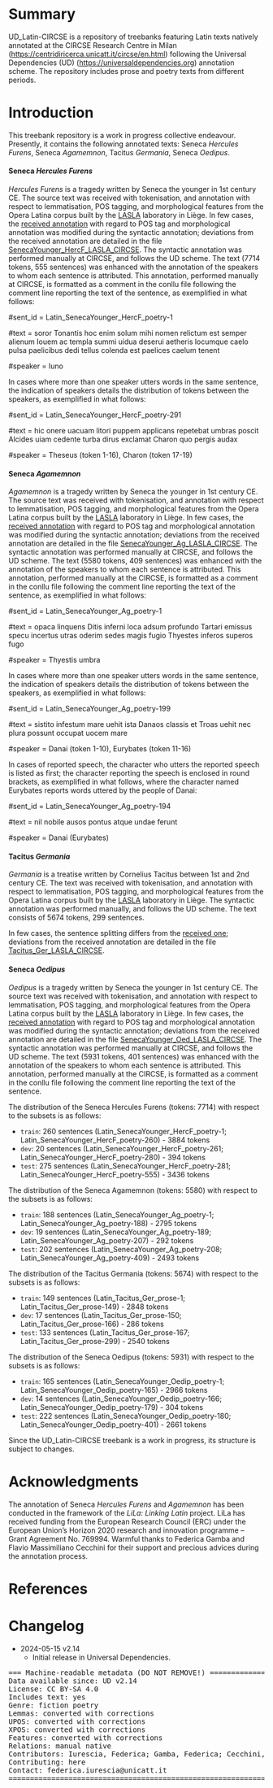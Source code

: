 # Summary

UD_Latin-CIRCSE is a repository of treebanks featuring Latin texts natively annotated at the CIRCSE Research Centre in Milan (https://centridiricerca.unicatt.it/circse/en.html) following the Universal Dependencies (UD) (https://universaldependencies.org) annotation scheme.
The repository includes prose and poetry texts from different periods.


# Introduction

This treebank repository is a work in progress collective endeavour. Presently, it contains the following annotated texts: Seneca *Hercules Furens*, Seneca *Agamemnon*, Tacitus *Germania*, Seneca *Oedipus*.

#### Seneca *Hercules Furens*

*Hercules Furens* is a tragedy written by Seneca the younger in 1st century CE. The source text was received with tokenisation, and annotation with respect to lemmatisation, POS tagging, and morphological features from the Opera Latina corpus built by the [LASLA](http://web.philo.ulg.ac.be/lasla/) laboratory in Liège.
In few cases, the [received annotation](http://github.com/CIRCSE/LASLA) with regard to POS tag and morphological annotation was modified during the syntactic annotation; deviations from the received annotation are detailed in the file [SenecaYounger_HercF_LASLA_CIRCSE](https://github.com/CIRCSE/UD_Latin-CIRCSE/blob/main/documentation/SenecaYounger_HercF_LASLA_CIRCSE.md).
The syntactic annotation was performed manually at CIRCSE, and follows the UD scheme. 
The text (7714 tokens, 555 sentences) was enhanced with the annotation of the speakers to whom each sentence is attributed. This annotation, performed manually at CIRCSE, is formatted as a comment in the conllu file following the comment line reporting the text of the sentence, as exemplified in what follows:

#sent_id = Latin_SenecaYounger_HercF_poetry-1

#text = soror Tonantis hoc enim solum mihi nomen relictum est semper alienum Iouem ac templa summi uidua deserui aetheris locumque caelo pulsa paelicibus dedi tellus colenda est paelices caelum tenent

#speaker = Iuno

In cases where more than one speaker utters words in the same sentence, the indication of speakers details the distribution of tokens between the speakers, as exemplified in what follows:

#sent_id = Latin_SenecaYounger_HercF_poetry-291

#text = hic onere uacuam litori puppem applicans repetebat umbras poscit Alcides uiam cedente turba dirus exclamat Charon quo pergis audax

#speaker = Theseus (token 1-16), Charon (token 17-19)

#### Seneca *Agamemnon*

*Agamemnon* is a tragedy written by Seneca the younger in 1st century CE. The source text was received with tokenisation, and annotation with respect to lemmatisation, POS tagging, and morphological features from the Opera Latina corpus built by the  [LASLA](http://web.philo.ulg.ac.be/lasla/) laboratory in Liège.
In few cases, the [received annotation](http://github.com/CIRCSE/LASLA) with regard to POS tag and morphological annotation was modified during the syntactic annotation; deviations from the received annotation are detailed in the file [SenecaYounger_Ag_LASLA_CIRCSE](https://github.com/CIRCSE/UD_Latin-CIRCSE/blob/main/documentation/SenecaYounger_Ag_LASLA_CIRCSE.md).
The syntactic annotation was performed manually at CIRCSE, and follows the UD scheme.
The text (5580 tokens, 409 sentences) was enhanced with the annotation of the speakers to whom each sentence is attributed. This annotation, performed manually at the CIRCSE, is formatted as a comment in the conllu file following the comment line reporting the text of the sentence, as exemplified in what follows:

#sent_id = Latin_SenecaYounger_Ag_poetry-1

#text = opaca linquens Ditis inferni loca adsum profundo Tartari emissus specu incertus utras oderim sedes magis fugio Thyestes inferos superos fugo

#speaker = Thyestis umbra

In cases where more than one speaker utters words in the same sentence, the indication of speakers details the distribution of tokens between the speakers, as exemplified in what follows:

#sent_id = Latin_SenecaYounger_Ag_poetry-199

#text = sistito infestum mare uehit ista Danaos classis et Troas uehit nec plura possunt occupat uocem mare

#speaker = Danai (token 1-10), Eurybates (token 11-16)

In cases of reported speech, the character who utters the reported speech is listed as first; the character reporting the speech is enclosed in round brackets, as exemplified in what follows, where the character named Eurybates reports words uttered by the people of Danai:

#sent_id = Latin_SenecaYounger_Ag_poetry-194

#text = nil nobile ausos pontus atque undae ferunt

#speaker = Danai (Eurybates)


#### Tacitus *Germania*

*Germania* is a treatise written by Cornelius Tacitus between 1st and 2nd century CE.
The text was received with tokenisation, and annotation with respect to lemmatisation, POS tagging, and morphological features from the Opera Latina corpus built by the [LASLA](http://web.philo.ulg.ac.be/lasla/) laboratory in Liège.
The syntactic annotation was performed manually, and follows the UD scheme.
The text consists of 5674 tokens, 299 sentences.

In few cases, the sentence splitting differs from the [received one](http://github.com/CIRCSE/LASLA); deviations from the received annotation are detailed in the file [Tacitus_Ger_LASLA_CIRCSE](https://github.com/CIRCSE/UD_Latin-CIRCSE/blob/main/documentation/Tacitus_Germania_LASLA_CIRCSE.md).


#### Seneca *Oedipus*

*Oedipus* is a tragedy written by Seneca the younger in 1st century CE. The source text was received with tokenisation, and annotation with respect to lemmatisation, POS tagging, and morphological features from the Opera Latina corpus built by the  [LASLA](http://web.philo.ulg.ac.be/lasla/) laboratory in Liège.
In few cases, the [received annotation](http://github.com/CIRCSE/LASLA) with regard to POS tag and morphological annotation was modified during the syntactic annotation; deviations from the received annotation are detailed in the file [SenecaYounger_Oed_LASLA_CIRCSE](https://github.com/CIRCSE/UD_Latin-CIRCSE/blob/main/documentation/SenecaYounger_Oed_LASLA_CIRCSE.md).
The syntactic annotation was performed manually at CIRCSE, and follows the UD scheme.
The text (5931 tokens, 401 sentences) was enhanced with the annotation of the speakers to whom each sentence is attributed. This annotation, performed manually at the CIRCSE, is formatted as a comment in the conllu file following the comment line reporting the text of the sentence.


The distribution of the Seneca Hercules Furens (tokens: 7714) with respect to the subsets is as follows:
* `train`: 260 sentences (Latin_SenecaYounger_HercF_poetry-1; Latin_SenecaYounger_HercF_poetry-260) - 3884 tokens
* `dev`: 20 sentences (Latin_SenecaYounger_HercF_poetry-261; Latin_SenecaYounger_HercF_poetry-280) - 394 tokens
* `test`: 275 sentences (Latin_SenecaYounger_HercF_poetry-281; Latin_SenecaYounger_HercF_poetry-555) - 3436 tokens


The distribution of the Seneca Agamemnon (tokens: 5580) with respect to the subsets is as follows:
* `train`: 188 sentences (Latin_SenecaYounger_Ag_poetry-1; Latin_SenecaYounger_Ag_poetry-188) - 2795 tokens
* `dev`: 19 sentences (Latin_SenecaYounger_Ag_poetry-189; Latin_SenecaYounger_Ag_poetry-207) - 292 tokens
* `test`: 202 sentences (Latin_SenecaYounger_Ag_poetry-208; Latin_SenecaYounger_Ag_poetry-409) - 2493 tokens


The distribution of the Tacitus Germania (tokens: 5674) with respect to the subsets is as follows:
* `train`: 149 sentences (Latin_Tacitus_Ger_prose-1; Latin_Tacitus_Ger_prose-149) - 2848 tokens
* `dev`: 17 sentences (Latin_Tacitus_Ger_prose-150; Latin_Tacitus_Ger_prose-166) - 286 tokens
* `test`: 133 sentences (Latin_Tacitus_Ger_prose-167; Latin_Tacitus_Ger_prose-299) - 2540 tokens


The distribution of the Seneca Oedipus (tokens: 5931) with respect to the subsets is as follows:
* `train`: 165 sentences (Latin_SenecaYounger_Oedip_poetry-1; Latin_SenecaYounger_Oedip_poetry-165) - 2966 tokens
* `dev`: 14 sentences (Latin_SenecaYounger_Oedip_poetry-166; Latin_SenecaYounger_Oedip_poetry-179) - 304 tokens
* `test`: 222 sentences (Latin_SenecaYounger_Oedip_poetry-180; Latin_SenecaYounger_Oedip_poetry-401) - 2661 tokens



Since the UD_Latin-CIRCSE treebank is a work in progress, its structure is subject to changes.


# Acknowledgments

The annotation of Seneca *Hercules Furens* and *Agamemnon* has been conducted in the framework of the _LiLa: Linking Latin_ project. LiLa has received funding from the European Research Council (ERC) under the European Union’s Horizon 2020 research and innovation programme – Grant Agreement No. 769994. Warmful thanks to Federica Gamba and Flavio Massimiliano Cecchini for their support and precious advices during the annotation process.

# References




# Changelog

* 2024-05-15 v2.14
  * Initial release in Universal Dependencies.


<pre>
=== Machine-readable metadata (DO NOT REMOVE!) ================================
Data available since: UD v2.14
License: CC BY-SA 4.0
Includes text: yes
Genre: fiction poetry
Lemmas: converted with corrections
UPOS: converted with corrections
XPOS: converted with corrections
Features: converted with corrections
Relations: manual native
Contributors: Iurescia, Federica; Gamba, Federica; Cecchini, Flavio Massimiliano; Mambrini, Francesco; Moretti, Giovanni; Passarotti, Marco; Ruffolo, Paolo 
Contributing: here
Contact: federica.iurescia@unicatt.it
===============================================================================
</pre>
